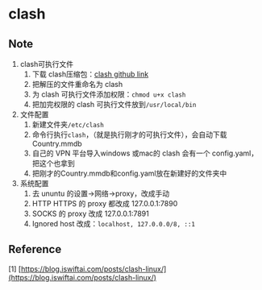 # clash

## Note

1. clash可执行文件
   1. 下载 clash压缩包：[clash github link](https://github.com/Dreamacro/clash/releases/download/v1.14.0/clash-linux-amd64-v1.14.0.gz)
   2. 把解压的文件重命名为 clash
   3. 为 clash 可执行文件添加权限：`chmod u+x clash`
   4. 把加完权限的 clash 可执行文件放到`/usr/local/bin`
2. 文件配置
   1. 新建文件夹`/etc/clash`
   2. 命令行执行`clash`，（就是执行刚才的可执行文件），会自动下载Country.mmdb
   3. 自己的 VPN 平台导入windows 或mac的 clash 会有一个 config.yaml，把这个也拿到
   4. 把刚才的Country.mmdb和config.yaml放在新建好的文件夹中
3. 系统配置
   1. 去 ununtu 的设置->网络->proxy，改成手动
   2. HTTP HTTPS 的 proxy 都改成 127.0.0.1:7890
   3. SOCKS 的 proxy 改成 127.0.0.1:7891
   4. Ignored host 改成：`localhost, 127.0.0.0/8, ::1`

## Reference

\[1] [https://blog.iswiftai.com/posts/clash-linux/](https://blog.iswiftai.com/posts/clash-linux/)
